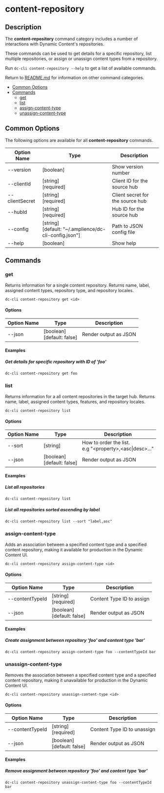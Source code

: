 # content-repository

## Description

The **content-repository** command category includes a number of interactions with Dynamic Content's repositories.

These commands can be used to get details for a specific repository, list multiple repositories, or assign or unassign content types from a repository. 

Run `dc-cli content-repository --help` to get a list of available commands.

Return to [README.md](../README.md) for information on other command categories.

<!-- MarkdownTOC levels="2,3" autolink="true" -->

- [Common Options](#common-options)
- [Commands](#commands)
  - [get](#get)
  - [list](#list)
  - [assign-content-type](#assign-content-type)
  - [unassign-content-type](#unassign-content-type)

<!-- /MarkdownTOC -->

## Common Options

The following options are available for all **content-repository** commands.

| Option Name    | Type                                                       | Description                      |
| -------------- | ---------------------------------------------------------- | -------------------------------- |
| --version      | [boolean]                                                  | Show version number              |
| --clientId     | [string]<br />[required]                                   | Client ID for the source hub     |
| --clientSecret | [string]<br />[required]                                   | Client secret for the source hub |
| --hubId        | [string]<br />[required]                                   | Hub ID for the source hub        |
| --config       | [string]<br />[default: "~/.amplience/dc-cli-config.json"] | Path to JSON config file         |
| --help         | [boolean]                                                  | Show help                        |

## Commands

### get

Returns information for a single content repository. Returns name, label, assigned content types, repository type, and repository locales. 

```
dc-cli content-repository get <id>
```

#### Options

| Option Name | Type                            | Description           |
| ----------- | ------------------------------- | --------------------- |
| --json      | [boolean]<br />[default: false] | Render output as JSON |

#### Examples

##### Get details for specific repository with ID of 'foo'

`dc-cli content-repository get foo`

### list

Returns information for a all content repositories in the target hub. Returns name, label, assigned content types, features, and repository locales. 

```
dc-cli content-repository list
```

#### Options

| Option Name | Type                            | Description                                                  |
| ----------- | ------------------------------- | ------------------------------------------------------------ |
| --sort      | [string]                        | How to order the list.<br />e.g "\<property\>,\<asc\|desc\>..." |
| --json      | [boolean]<br />[default: false] | Render output as JSON                                        |

#### Examples

##### List all repositories

`dc-cli content-repository list`

##### List all repositories sorted ascending by label

`dc-cli content-repository list --sort "label,asc"`

### assign-content-type

Adds an association between a specified content type and a specified content repository, making it available for production in the Dynamic Content UI.

```
dc-cli content-repository assign-content-type <id>
```

#### Options

| Option Name     | Type                            | Description               |
| --------------- | ------------------------------- | ------------------------- |
| --contentTypeId | [string]<br />[required]        | Content Type ID to assign |
| --json          | [boolean]<br />[default: false] | Render output as JSON     |

#### Examples

##### Create assignment between repository 'foo' and content type 'bar'

`dc-cli content-repository assign-content-type foo --contentTypeId bar`

### unassign-content-type

Removes the association between a specified content type and a specified content repository, making it unavailable for production in the Dynamic Content UI.

```
dc-cli content-repository unassign-content-type <id>
```

#### Options

| Option Name     | Type                            | Description                 |
| --------------- | ------------------------------- | --------------------------- |
| --contentTypeId | [string]<br />[required]        | Content Type ID to unassign |
| --json          | [boolean]<br />[default: false] | Render output as JSON       |

#### Examples

##### Remove assignment between repository 'foo' and content type 'bar'

`dc-cli content-repository unassign-content-type foo --contentTypeId bar`

